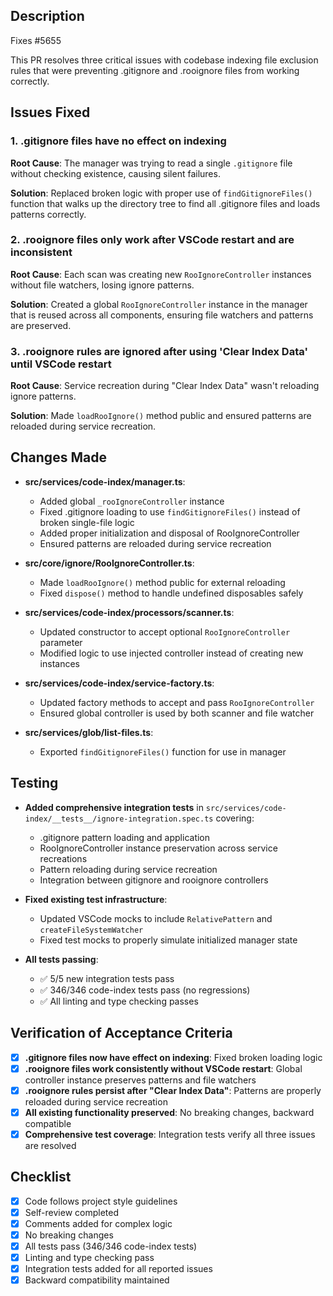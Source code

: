 ## Description

Fixes #5655

This PR resolves three critical issues with codebase indexing file exclusion rules that were preventing .gitignore and .rooignore files from working correctly.

## Issues Fixed

### 1. .gitignore files have no effect on indexing

**Root Cause**: The manager was trying to read a single `.gitignore` file without checking existence, causing silent failures.

**Solution**: Replaced broken logic with proper use of `findGitignoreFiles()` function that walks up the directory tree to find all .gitignore files and loads patterns correctly.

### 2. .rooignore files only work after VSCode restart and are inconsistent

**Root Cause**: Each scan was creating new `RooIgnoreController` instances without file watchers, losing ignore patterns.

**Solution**: Created a global `RooIgnoreController` instance in the manager that is reused across all components, ensuring file watchers and patterns are preserved.

### 3. .rooignore rules are ignored after using 'Clear Index Data' until VSCode restart

**Root Cause**: Service recreation during "Clear Index Data" wasn't reloading ignore patterns.

**Solution**: Made `loadRooIgnore()` method public and ensured patterns are reloaded during service recreation.

## Changes Made

- **src/services/code-index/manager.ts**:

    - Added global `_rooIgnoreController` instance
    - Fixed .gitignore loading to use `findGitignoreFiles()` instead of broken single-file logic
    - Added proper initialization and disposal of RooIgnoreController
    - Ensured patterns are reloaded during service recreation

- **src/core/ignore/RooIgnoreController.ts**:

    - Made `loadRooIgnore()` method public for external reloading
    - Fixed `dispose()` method to handle undefined disposables safely

- **src/services/code-index/processors/scanner.ts**:

    - Updated constructor to accept optional `RooIgnoreController` parameter
    - Modified logic to use injected controller instead of creating new instances

- **src/services/code-index/service-factory.ts**:

    - Updated factory methods to accept and pass `RooIgnoreController`
    - Ensured global controller is used by both scanner and file watcher

- **src/services/glob/list-files.ts**:
    - Exported `findGitignoreFiles()` function for use in manager

## Testing

- **Added comprehensive integration tests** in `src/services/code-index/__tests__/ignore-integration.spec.ts` covering:

    - .gitignore pattern loading and application
    - RooIgnoreController instance preservation across service recreations
    - Pattern reloading during service recreation
    - Integration between gitignore and rooignore controllers

- **Fixed existing test infrastructure**:

    - Updated VSCode mocks to include `RelativePattern` and `createFileSystemWatcher`
    - Fixed test mocks to properly simulate initialized manager state

- **All tests passing**:
    - ✅ 5/5 new integration tests pass
    - ✅ 346/346 code-index tests pass (no regressions)
    - ✅ All linting and type checking passes

## Verification of Acceptance Criteria

- [x] **.gitignore files now have effect on indexing**: Fixed broken loading logic
- [x] **.rooignore files work consistently without VSCode restart**: Global controller instance preserves patterns and file watchers
- [x] **.rooignore rules persist after "Clear Index Data"**: Patterns are properly reloaded during service recreation
- [x] **All existing functionality preserved**: No breaking changes, backward compatible
- [x] **Comprehensive test coverage**: Integration tests verify all three issues are resolved

## Checklist

- [x] Code follows project style guidelines
- [x] Self-review completed
- [x] Comments added for complex logic
- [x] No breaking changes
- [x] All tests pass (346/346 code-index tests)
- [x] Linting and type checking pass
- [x] Integration tests added for all reported issues
- [x] Backward compatibility maintained
